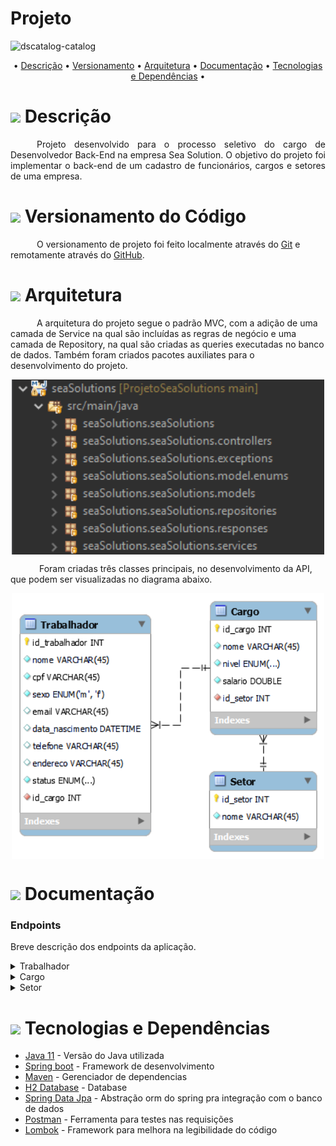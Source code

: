 # Projeto

![dscatalog-catalog](http://www.seasolutions.io/image/layout_set_logo?img_id=90106&t=1628882957824)

<p align="center">
	• <a href="#descricao">Descrição</a> •
	<a href="#versionamento">Versionamento</a> •
	<a href="#arquitetura">Arquitetura</a> •
	<a href="#documentacao">Documentação</a> •
	<a href="#tecnologias-dependencias">Tecnologias e Dependências</a> •
</p>  

<h1 id="descricao">
	<img src="https://img.icons8.com/external-tal-revivo-color-tal-revivo/24/000000/external-readme-is-a-easy-to-build-a-developer-hub-that-adapts-to-the-user-logo-color-tal-revivo.png"/>
  Descrição
</h1>

<p align="justify"> &emsp;&emsp;&emsp;Projeto desenvolvido para o processo seletivo do cargo de Desenvolvedor Back-End na empresa Sea Solution. O objetivo do projeto foi implementar o back-end de um cadastro de funcionários, cargos e setores de uma empresa. </p>

<h1 id="versionamento">
<img src="https://img.icons8.com/officel/30/000000/compare-git.png"/>
  Versionamento do Código
</h1>

<p text-align="justify">&emsp;&emsp;&emsp;O versionamento de projeto foi feito localmente através do <a href="https://git-scm.com/">Git</a> e remotamente através do <a href="https://github.com/">GitHub</a>. </p>

<h1 id="arquitetura">
<img src="https://img.icons8.com/office/30/000000/blueprint.png"/>
  Arquitetura
</h1>

<p text-align="justify">&emsp;&emsp;&emsp;A arquitetura do projeto segue o padrão MVC, com a adição de uma camada de Service na qual são incluídas as regras de negócio e uma camada de Repository, na qual são criadas as queries executadas no banco de dados. Também foram criados pacotes auxiliates para o desenvolvimento do projeto.</p>

<p align="center">  
  <img align="center" src="https://github.com/filipelustosaf/ProjetoSeaSolutions/blob/da6ac17a665fbf7cf5db3285a5c39836dd7c0259/Imagens/Arquitetura%20do%20Projeto.png" width="500px" />
</p>

<p text-align="justify">&emsp;&emsp;&emsp; Foram criadas três classes principais, no desenvolvimento da API, que podem ser visualizadas no diagrama abaixo. </p>

<p align="center">  
  <img align="center" src="https://github.com/filipelustosaf/ProjetoSeaSolutions/blob/da6ac17a665fbf7cf5db3285a5c39836dd7c0259/Imagens/Diagrama.png" width="500px" />
</p>

<h1 id="documentacao">
<img height="30" src="https://img.icons8.com/color/48/000000/documents.png"/>
  Documentação
</h1>

### Endpoints

Breve descrição dos endpoints da aplicação.

<details>
  <summary>Trabalhador</summary>
<br>
  
Retorna o trabalhador a partir do id.
``` ruby
GET /trabalhadores/{id}
```

Retorna uma lista com todos os trabalhadores.
``` ruby
GET /trabalhadores
```
	
Cria um trabalhador.
``` ruby
POST /trabalhadores
```

Altera os dados de um trabalhador a partir do id.
``` ruby
PUT /trabalhadores/{id}
```

Deleta um trabalhador a partir do id.
``` ruby
DELETE /trabalhadores/{id}
```
  
Retorna uma lista de trabalhadores por sexo.
``` ruby
GET /trabalhadores/sexo/{sexo}
```

Retorna uma lista de trabalhadores por cargo.
``` ruby
GET /trabalhadores/cargo/{cargo}
```
	
Retorna uma lista de trabalhadores por setor.
``` ruby
GET /trabalhadores/setor/{setor}
```
	
</details>

<details>
  <summary>Cargo</summary>
<br>
  
Retorna o cargo a partir do id.
``` ruby
GET /cargos/{id}
```

Retorna uma lista com todos os cargos.
``` ruby
GET /cargos
```
	
Cria um cargo.
``` ruby
POST /cargos
```

Altera os dados de um cargo a partir do id.
``` ruby
PUT /cargos/{id}
```

Deleta um cargo a partir do id.
``` ruby
DELETE /cargos/{id}
```
  
Retorna uma lista de cargos por setor.
``` ruby
GET /cargos/setor/{setor}
```
	
</details>

<details>
  <summary>Setor</summary>
<br>
  
Retorna o setor a partir do id.
``` ruby
GET /setores/{id}
```

Retorna uma lista com todos os setores.
``` ruby
GET /setores
```
	
Cria um setor.
``` ruby
POST /setores
```

Altera os dados de um setor a partir do id.
``` ruby
PUT /setores/{id}
```

Deleta um setor a partir do id.
``` ruby
DELETE /setores/{id}
```
	
</details>

<h1 id="tecnologias-dependencias">
<img height="30" src="https://img.icons8.com/fluency/50/000000/administrative-tools.png"/>
	Tecnologias e Dependências
</h1>

<a name = "tech_stack"></a>

- [Java 11](https://www.oracle.com/br/java/technologies/javase/jdk11-archive-downloads.html) - Versão do Java utilizada
- [Spring boot](https://spring.io/projects/spring-boot) - Framework de desenvolvimento
- [Maven](https://maven.apache.org/) - Gerenciador de dependencias
- [H2 Database](https://www.h2database.com/html/main.html) - Database
- [Spring Data Jpa](https://spring.io/projects/spring-data-jpa) - Abstração orm do spring pra integração com o banco de dados
- [Postman](https://www.postman.com/) - Ferramenta para testes nas requisições
- [Lombok](https://projectlombok.org/) - Framework para melhora na legibilidade do código
